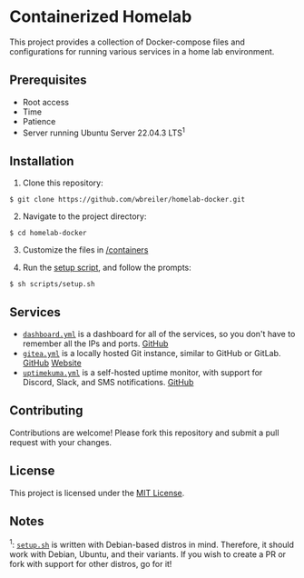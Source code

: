 # Containerized Homelab

This project provides a collection of Docker-compose files and configurations for running various services in a home lab environment.

## Prerequisites

- Root access
- Time
- Patience
- Server running Ubuntu Server 22.04.3 LTS<sup>1</sup>

## Installation

1. Clone this repository:
```shell
$ git clone https://github.com/wbreiler/homelab-docker.git
```
2. Navigate to the project directory:
```shell
$ cd homelab-docker
```
3. Customize the files in [/containers](containers/)

4. Run the [setup script](scripts/setup.sh), and follow the prompts:
```shell
$ sh scripts/setup.sh
```

## Services

- [`dashboard.yml`](containers/dashboard.yml) is a dashboard for all of the services, so you don't have to remember all the IPs and ports. [GitHub](https://github.com/pawelmalak/flame)
- [`gitea.yml`](containers/gitea.yml) is a locally hosted Git instance, similar to GitHub or GitLab. [GitHub](https://github.com/go-gitea/gitea) [Website](https://about.gitea.com/)
- [`uptimekuma.yml`](containers/uptimekuma.yml) is a self-hosted uptime monitor, with support for Discord, Slack, and SMS notifications. [GitHub](https://github.com/louislam/uptime-kuma)

## Contributing

Contributions are welcome! Please fork this repository and submit a pull request with your changes.

## License

This project is licensed under the [MIT License](LICENSE).

## Notes
<sup>1</sup>: [`setup.sh`](scripts/setup.sh) is written with Debian-based distros in mind. Therefore, it should work with Debian, Ubuntu, and their variants. If you wish to create a PR or fork with support for other distros, go for it!
